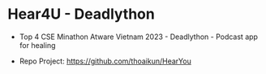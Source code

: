 # Hear4U - Deadlython

- Top 4 CSE Minathon Atware Vietnam 2023 - Deadlython - Podcast app for healing

- Repo Project: https://github.com/thoaikun/HearYou
